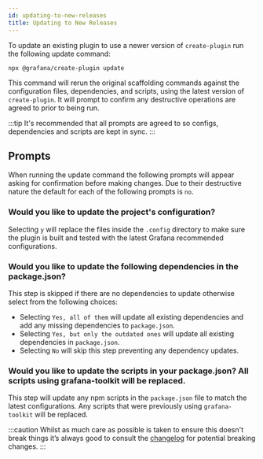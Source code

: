 ```yaml
---
id: updating-to-new-releases
title: Updating to New Releases
---
```


To update an existing plugin to use a newer version of `create-plugin` run the following update command:

```shell
npx @grafana/create-plugin update
```

This command will rerun the original scaffolding commands against the configuration files, dependencies, and scripts, using the latest version of `create-plugin`. It will prompt to confirm any destructive operations are agreed to prior to being run.

:::tip
It's recommended that all prompts are agreed to so configs, dependencies and scripts are kept in sync.
:::

## Prompts

When running the update command the following prompts will appear asking for confirmation before making changes. Due to their destructive nature the default for each of the following prompts is `no`.

### Would you like to update the project's configuration?

Selecting `y` will replace the files inside the `.config` directory to make sure the plugin is built and tested with the latest Grafana recommended configurations.

### Would you like to update the following dependencies in the package.json?

This step is skipped if there are no dependencies to update otherwise select from the following choices:

- Selecting `Yes, all of them` will update all existing dependencies and add any missing dependencies to `package.json`.
- Selecting `Yes, but only the outdated ones` will update all existing dependencies in `package.json`.
- Selecting `No` will skip this step preventing any dependency updates.

### Would you like to update the scripts in your package.json? All scripts using grafana-toolkit will be replaced.

This step will update any npm scripts in the `package.json` file to match the latest configurations. Any scripts that were previously using `grafana-toolkit` will be replaced.

:::caution
Whilst as much care as possible is taken to ensure this doesn't break things it’s always good to consult the [changelog](https://github.com/grafana/plugin-tools/blob/main/CHANGELOG.md) for potential breaking changes.
:::
